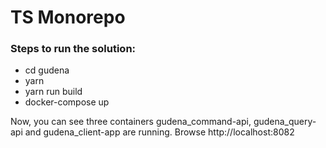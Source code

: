 # TS Monorepo
### Steps to run the solution:
- cd gudena
- yarn
- yarn run build
- docker-compose up

Now, you can see three containers gudena_command-api, gudena_query-api and gudena_client-app are running.
Browse http://localhost:8082